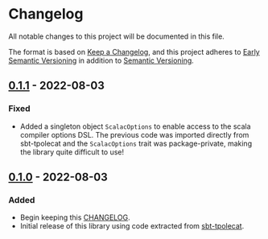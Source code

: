 # Changelog

All notable changes to this project will be documented in this file.

The format is based on [Keep a Changelog](https://keepachangelog.com/en/1.0.0/),
and this project adheres to [Early Semantic Versioning](https://docs.scala-lang.org/overviews/core/binary-compatibility-for-library-authors.html#recommended-versioning-scheme) in addition to [Semantic Versioning](https://semver.org/spec/v2.0.0.html).

## [0.1.1] - 2022-08-03

### Fixed

- Added a singleton object `ScalacOptions` to enable access to the scala compiler options DSL. The previous code was imported directly from sbt-tpolecat and the `ScalacOptions` trait was package-private, making the library quite difficult to use!

## [0.1.0] - 2022-08-03

### Added

- Begin keeping this [CHANGELOG](./CHANGELOG.md).
- Initial release of this library using code extracted from [sbt-tpolecat](https://github.com/typelevel/sbt-tpolecat).

[Unreleased]: https://github.com/typelevel/scalac-options/compare/v0.1.1...HEAD
[0.1.1]: https://github.com/typelevel/scalac-options/compare/v0.1.0...v0.1.1
[0.1.0]: https://github.com/typelevel/scalac-options/releases/tag/v0.1.0
